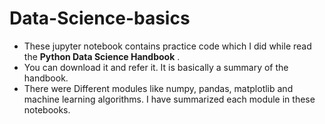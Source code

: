 # Data-Science-basics
* These jupyter notebook contains practice code which I did while read the **Python Data Science Handbook** .<br>
* You can download it and refer it. It is basically a summary of the handbook.<br>
* There were Different modules like numpy, pandas, matplotlib and machine learning algorithms. I have summarized each module in these notebooks.
